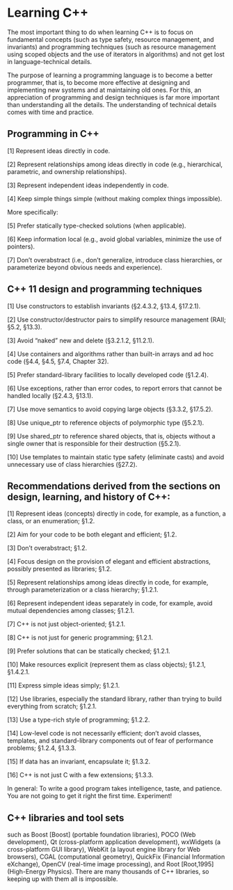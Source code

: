 # Learning C++

The most important thing to do when learning C++ is to focus on fundamental concepts (such as type safety, resource management, and invariants) and programming techniques (such as resource management using scoped objects and the use of iterators in algorithms) and not get lost in language-technical details. 

The purpose of learning a programming language is to become a better programmer, that is, to become more effective at designing and implementing new systems and at maintaining old ones. For this, an appreciation of programming and design techniques is far more important than understanding all the details. The understanding of technical details comes with time and practice.

## Programming in C++

[1] Represent ideas directly in code.

[2] Represent relationships among ideas directly in code (e.g., hierarchical, parametric, and ownership relationships).

[3] Represent independent ideas independently in code.

[4] Keep simple things simple (without making complex things impossible).

More specifically:

[5] Prefer statically type-checked solutions (when
applicable).

[6] Keep information local (e.g., avoid global variables, minimize the use of pointers).

[7] Don’t overabstract (i.e., don’t generalize, introduce class hierarchies, or parameterize beyond obvious needs and experience).

## C++ 11 design and programming techniques

[1] Use constructors to establish invariants (§2.4.3.2, §13.4, §17.2.1).

[2] Use constructor/destructor pairs to simplify resource management (RAII; §5.2, §13.3).

[3] Avoid “naked” new and delete (§3.2.1.2, §11.2.1).

[4] Use containers and algorithms rather than built-in arrays and ad hoc code (§4.4, §4.5, §7.4, Chapter 32).

[5] Prefer standard-library facilities to locally developed code (§1.2.4).

[6] Use exceptions, rather than error codes, to report errors that cannot be handled locally (§2.4.3, §13.1).

[7] Use move semantics to avoid copying large objects (§3.3.2, §17.5.2).

[8] Use unique_ptr to reference objects of polymorphic type (§5.2.1).

[9] Use shared_ptr to reference shared objects, that is, objects without a single owner that is responsible for their destruction (§5.2.1).

[10] Use templates to maintain static type safety (eliminate casts) and avoid unnecessary use of class hierarchies (§27.2).

## Recommendations derived from the sections on design, learning, and history of C++:

[1] Represent ideas (concepts) directly in code, for example, as a function, a class, or an enumeration; §1.2.

[2] Aim for your code to be both elegant and efficient; §1.2.

[3] Don’t overabstract; §1.2.

[4] Focus design on the provision of elegant and efficient abstractions, possibly presented as libraries; §1.2.

[5] Represent relationships among ideas directly in code, for example, through parameterization or a class hierarchy; §1.2.1.

[6] Represent independent ideas separately in code, for example, avoid mutual dependencies among classes; §1.2.1.

[7] C++ is not just object-oriented; §1.2.1.

[8] C++ is not just for generic programming; §1.2.1.

[9] Prefer solutions that can be statically checked; §1.2.1.

[10] Make resources explicit (represent them as class objects); §1.2.1, §1.4.2.1.

[11] Express simple ideas simply; §1.2.1.

[12] Use libraries, especially the standard library, rather than trying to build everything from scratch; §1.2.1.

[13] Use a type-rich style of programming; §1.2.2.

[14] Low-level code is not necessarily efficient; don’t avoid classes, templates, and standard-library components out of fear of performance problems; §1.2.4, §1.3.3.

[15] If data has an invariant, encapsulate it; §1.3.2.

[16] C++ is not just C with a few extensions; §1.3.3.

In general: To write a good program takes intelligence, taste, and patience. You are not going to get it right the first time. Experiment!

## C++ libraries and tool sets

such as Boost [Boost] (portable foundation libraries), POCO (Web development), Qt (cross-platform application development), wxWidgets (a cross-platform GUI library), WebKit (a layout engine library for Web browsers), CGAL (computational geometry), QuickFix (Financial Information eXchange), OpenCV (real-time image processing), and Root [Root,1995] (High-Energy Physics). There are many thousands of C++ libraries, so keeping up with them all is impossible.